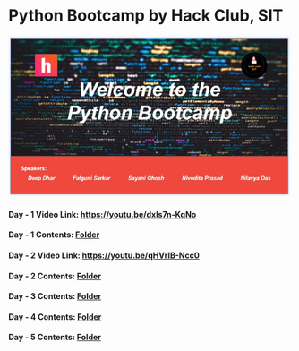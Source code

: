 # Python Bootcamp by Hack Club, SIT

![image](https://github.com/Hack-Club-SIT/Python-Bootcamp/blob/main/assets/Banner.JPG)

#### Day - 1 Video Link: https://youtu.be/dxIs7n-KqNo
#### Day - 1 Contents: [Folder](https://github.com/Hack-Club-SIT/Python-Bootcamp/tree/main/Day%20-%201)
#### Day - 2 Video Link: https://youtu.be/qHVrIB-Ncc0
#### Day - 2 Contents: [Folder](https://github.com/Hack-Club-SIT/Python-Bootcamp/tree/main/Day%20-%202)
#### Day - 3 Contents: [Folder](https://github.com/Hack-Club-SIT/Python-Bootcamp/tree/main/Day%20-%203)
#### Day - 4 Contents: [Folder](https://github.com/Hack-Club-SIT/Python-Bootcamp/tree/main/Day%20-%204)
#### Day - 5 Contents: [Folder](https://github.com/Hack-Club-SIT/Python-Bootcamp/tree/main/Day%20-%205)
